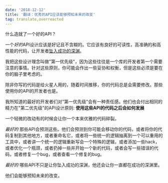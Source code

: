 ```yaml
---
date: '2018-12-12'
title: '翻译：优秀的API应该能够预知未来的改变'
tag: translate,overreacted
---
```


什么造就了一个好的API？

一个*好的*API设计应该是好记且不含糊的。它应该有良好的可读性，高准确的和高性能的代码，让开发者[坠入成功的深渊](https://blog.codinghorror.com/falling-into-the-pit-of-success/)。

我把这些设计理念叫做"第一优先级"，因为这些往往是一个库的开发者第一个需要注意的事情。针对这些原则，你可能会作出一些妥协和权衡，但是这些必须是要在你的脑子里考虑的。

除非你写的代码是给火星人用的，随着时间推移，你的代码总是会需要修改。那些使用你的API的开发者也是。

我所知道的最好的开发者们对"第一优先级"会有一种责任感。他们也会付出相同的精力在"第二优先级"的API设计原则: **使用这些API的代码之后会如何发展**

一个轻微的改动有的时候会让你一个本来优雅的代码碎裂。

*最好的* 那些API会预测这些。他们会预测到你可能会移动你的代码，或者将你的代码复制到其他地方，或者重命名它，或者将一些统一的逻辑抽离到一个可以重用的工具中，或者讲一个统一的逻辑重新写会一个特殊的逻辑，或者添加一些hack，或者优化一个瓶颈，或者扔掉一些并开始一个新的代码，或者会写一些错误的代码，或者修复一个bug，或者查看一个修复的bug。

*最好的* 哪些API不只是让你坠入成功的深渊，他还会让你一直都在成功的深渊里。

他们会能够预知未来的改变。